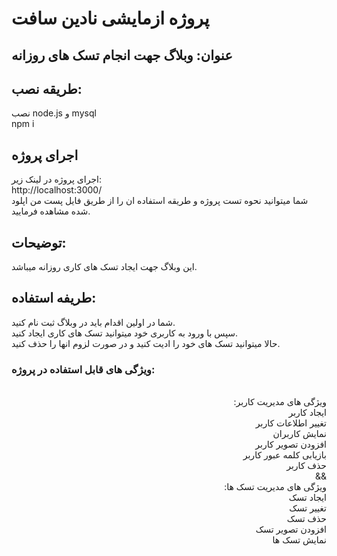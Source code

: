 # پروژه ازمایشی نادین سافت
 ## عنوان: وبلاگ جهت انجام تسک های روزانه

## طریقه نصب:
نصب node.js و mysql
<br>
npm i

## اجرای پروژه
اجرای پروژه در لینک زیر:
<br>
http://localhost:3000/
<br>
شما میتوانید نحوه تست پروژه و طریقه استفاده ان را از طریق فایل پست من اپلود شده مشاهده فرمایید.
## توضیحات:
این وبلاگ جهت ایجاد تسک های کاری روزانه میباشد.

## طریفه استفاده:
شما در اولین اقدام باید در وبلاگ ثبت نام کنید.
<br>
سپس با ورود به کاربری خود میتوانید تسک های کاری ایجاد کنید.
<br>
حالا میتوانید تسک های خود را ادیت  کنید و در صورت لزوم انها را حذف کنید.



### ویژگی های قابل استفاده در پروژه:
<br>
<div dir="rtl">
ویژگی های مدیریت کاربر:
<br>
ایجاد کاربر
<br>
تغییر اطلاعات کاربر
<br>
نمایش کاربران
<br>
افزودن تصویر کاربر
<br>
بازیابی کلمه عبور کاربر
<br>
حذف کاربر
<br>
&&
<br>
ویژگی های مدیریت تسک ها:
<br>
ایجاد تسک
<br>
تغییر تسک
<br>
حذف تسک
<br>
افزودن تصویر تسک
<br>
نمایش تسک ها
</div>
